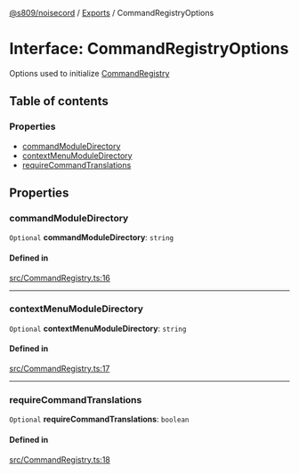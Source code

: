 [@s809/noisecord](../README.md) / [Exports](../modules.md) / CommandRegistryOptions

# Interface: CommandRegistryOptions

Options used to initialize [CommandRegistry](../classes/CommandRegistry.md)

## Table of contents

### Properties

- [commandModuleDirectory](CommandRegistryOptions.md#commandmoduledirectory)
- [contextMenuModuleDirectory](CommandRegistryOptions.md#contextmenumoduledirectory)
- [requireCommandTranslations](CommandRegistryOptions.md#requirecommandtranslations)

## Properties

### commandModuleDirectory

 `Optional` **commandModuleDirectory**: `string`

#### Defined in

[src/CommandRegistry.ts:16](https://github.com/s809/noisecord/blob/master/src/CommandRegistry.ts#L16)

___

### contextMenuModuleDirectory

 `Optional` **contextMenuModuleDirectory**: `string`

#### Defined in

[src/CommandRegistry.ts:17](https://github.com/s809/noisecord/blob/master/src/CommandRegistry.ts#L17)

___

### requireCommandTranslations

 `Optional` **requireCommandTranslations**: `boolean`

#### Defined in

[src/CommandRegistry.ts:18](https://github.com/s809/noisecord/blob/master/src/CommandRegistry.ts#L18)
